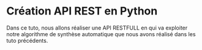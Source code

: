 # Création API REST en Python
Dans ce tuto, nous allons réaliser une API RESTFULL en qui va exploiter notre algorithme de synthèse automatique
que nous avons réalisé dans les tuto précédents.